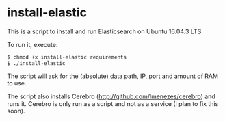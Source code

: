 # install-elastic
This is a script to install and run Elasticsearch on Ubuntu 16.04.3 LTS

To run it, execute:<br>
```
$ chmod +x install-elastic requirements
$ ./install-elastic
```
The script will ask for the (absolute) data path, IP, port and amount of RAM to use.<br>

The script also installs Cerebro (http://github.com/lmenezes/cerebro) and runs it. Cerebro is only run as a script and not as a service (I plan to fix this soon).
